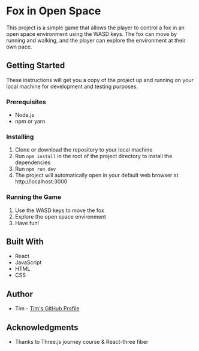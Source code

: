 # Fox in Open Space

This project is a simple game that allows the player to control a fox in an open space environment using the WASD keys. The fox can move by running and walking, and the player can explore the environment at their own pace.

## Getting Started

These instructions will get you a copy of the project up and running on your local machine for development and testing purposes.

### Prerequisites

- Node.js
- npm or yarn

### Installing

1. Clone or download the repository to your local machine
2. Run `npm install` in the root of the project directory to install the dependencies
3. Run `npm run dev` 
4. The project will automatically open in your default web browser at http://localhost:3000

### Running the Game

1. Use the WASD keys to move the fox
2. Explore the open space environment
3. Have fun!

## Built With

- React
- JavaScript
- HTML
- CSS

## Author

- Tim - [Tim's GitHub Profile](https://github.com/dzhoroev1)

## Acknowledgments

- Thanks to Three.js journey course & React-three fiber
